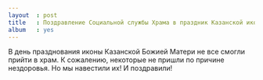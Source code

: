 ```yaml
---
layout  : post
title   : Поздравление Социальной службы Храма в праздник Казанской иконы Божьей матери
album   : yes
---
```


В день празднования иконы Казанской Божией Матери не все смогли прийти в храм. К сожалению, некоторые не пришли по причине нездоровья. Но мы навестили их! И поздравили!
